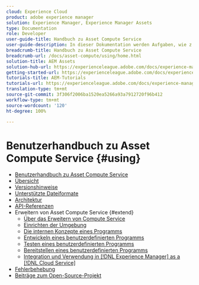 ```yaml
---
cloud: Experience Cloud
product: adobe experience manager
solution: Experience Manager, Experience Manager Assets
type: Documentation
role: Developer
user-guide-title: Handbuch zu Asset Compute Service
user-guide-description: In dieser Dokumentation werden Aufgaben, wie z. B. die Entwicklung, Verwaltung, Bereitstellung und Fehlerbehebung von benutzerdefiniertem Code, in  [!DNL Asset Compute Service]  behandelt.
breadcrumb-title: Handbuch zu Asset Compute Service
breadcrumb-url: /docs/asset-compute/using/home.html
solution-title: AEM Assets
solution-hub-url: https://experienceleague.adobe.com/docs/experience-manager-cloud-service/assets/home.html?lang=de
getting-started-url: https://experienceleague.adobe.com/docs/experience-manager-cloud-service/assets/asset-microservices-overview.html
tutorials-title: AEM-Tutorials
tutorials-url: https://experienceleague.adobe.com/docs/experience-manager-learn/assets/overview.html?lang=de
translation-type: tm+mt
source-git-commit: 3f306f2006ba1520ea5266a93a7912720f96b412
workflow-type: tm+mt
source-wordcount: '120'
ht-degree: 100%

---
```



# Benutzerhandbuch zu Asset Compute Service {#using}

+ [Benutzerhandbuch zu Asset Compute Service](home.md)
+ [Übersicht](introduction.md)
+ [Versionshinweise](release-notes.md)
+ [Unterstützte Dateiformate](https://experienceleague.adobe.com/docs/experience-manager-cloud-service/assets/file-format-support.html?lang=de)
+ [Architektur](architecture.md)
+ [API-Referenzen](api.md)
+ Erweitern von Asset Compute Service {#extend}
   + [Über das Erweitern von Compute Service](understand-extensibility.md)
   + [Einrichten der Umgebung](setup-environment.md)
   + [Die internen Konzepte eines Programms](custom-application-internals.md)
   + [Entwickeln eines benutzerdefinierten Programms](develop-custom-application.md)
   + [Testen eines benutzerdefinierten Programms](test-custom-application.md)
   + [Bereitstellen eines benutzerdefinierten Programms](deploy-custom-application.md)
   + [Integration und Verwendung in  [!DNL Experience Manager]  as a  [!DNL Cloud Service]](https://experienceleague.adobe.com/docs/experience-manager-cloud-service/assets/asset-microservices-overview.html?lang=de)
+ [Fehlerbehebung](troubleshooting.md)
+ [Beiträge zum Open-Source-Projekt](contribute-to-compute-service.md)
